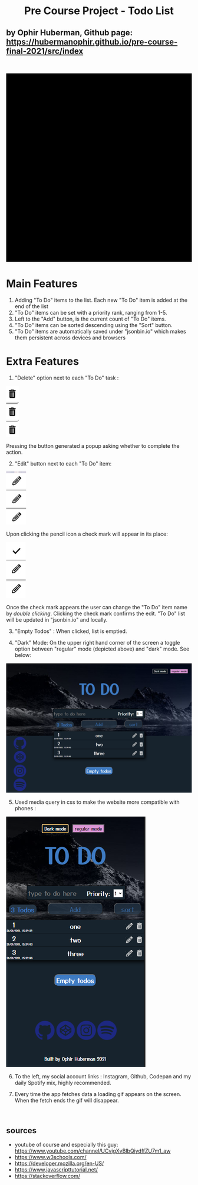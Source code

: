 <div align="center"><h1>Pre Course Project - Todo List</h1></div>

## by Ophir Huberman, Github page: https://hubermanophir.github.io/pre-course-final-2021/src/index
<br>

![my to do list](./src/images-and-videos/zoom-0.gif)

# Main Features 

1. Adding "To Do" items to the list. Each new "To Do" item is added at the end of the list
2. "To Do" items can be set with a priority rank, ranging from 1-5.
3. Left to the "Add" button, is the current count of "To Do" items.
4. "To Do" items can be sorted descending using the "Sort" button.
5. "To Do" items are automatically saved under "jsonbin.io" which makes them persistent across devices and browsers


# Extra Features

1. "Delete" option next to each "To Do" task : 

![delete button](./src/images-and-videos/delete-button.PNG)

Pressing the button generated a popup asking whether to complete the action.


2. "Edit" button next to each "To Do" item:

![edit button](./src/images-and-videos/edit-button.PNG)

Upon clicking the pencil icon a check mark will appear in its place:

![check mark](./src/images-and-videos/done.PNG)

Once the check mark appears the user can change the "To Do" item name by *double clicking*.  Clicking the check mark confirms the edit. "To Do" list will be updated in "jsonbin.io" and locally.

3. "Empty Todos" : When clicked, list is emptied.

4. "Dark" Mode: On the upper right hand corner of the screen a toggle option between "regular" mode (depicted above) and "dark" mode. See below:

![dark mode](./src/images-and-videos/dark-theme.PNG)

5. Used media query in css to make the website more compatible with phones : 

![phone look](./src/images-and-videos/media-query.PNG)

6. To the left, my social account links : Instagram, Github, Codepan and my daily Spotify mix, highly recommended.

7. Every time the app fetches data a loading gif appears on the screen. When the fetch ends the gif will disappear.
<br>

## sources 

- youtube of course and especially this guy: https://www.youtube.com/channel/UCvjgXvBlbQiydffZU7m1_aw
- https://www.w3schools.com/ 
- https://developer.mozilla.org/en-US/
- https://www.javascripttutorial.net/
- https://stackoverflow.com/
